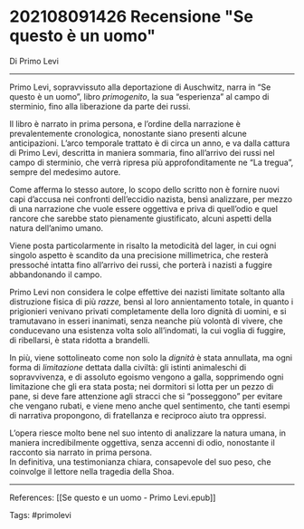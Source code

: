 # 202108091426 Recensione "Se questo è un uomo"
Di Primo Levi

---

Primo Levi, sopravvissuto alla deportazione di Auschwitz, narra in “Se questo è un uomo”, libro _primogenito_, la sua “esperienza” al campo di sterminio, fino alla liberazione da parte dei russi.

Il libro è narrato in prima persona, e l’ordine della narrazione è prevalentemente cronologica, nonostante siano presenti alcune anticipazioni. L’arco temporale trattato è di circa un anno, e va dalla cattura di Primo Levi, descritta in maniera sommaria, fino all’arrivo dei russi nel campo di sterminio, che verrà ripresa più approfonditamente ne “La tregua”, sempre del medesimo autore.

Come afferma lo stesso autore, lo scopo dello scritto non è fornire nuovi capi d’accusa nei confronti dell’eccidio nazista, bensì analizzare, per mezzo di una narrazione che vuole essere oggettiva e priva di quell’odio e quel rancore che sarebbe stato pienamente giustificato, alcuni aspetti della natura dell’animo umano.

Viene posta particolarmente in risalto la metodicità del lager, in cui ogni singolo aspetto è scandito da una precisione millimetrica, che resterà pressoché intatta fino all’arrivo dei russi, che porterà i nazisti a fuggire abbandonando il campo.

Primo Levi non considera le colpe effettive dei nazisti limitate soltanto alla distruzione fisica di più _razze,_ bensì al loro annientamento totale, in quanto i prigionieri venivano privati completamente della loro dignità di uomini, e si tramutavano in esseri inanimati, senza neanche più volontà di vivere, che conducevano una esistenza volta solo all’indomati, la cui voglia di fuggire, di ribellarsi, è stata ridotta a brandelli.

In più, viene sottolineato come non solo la _dignità_ è stata annullata, ma ogni forma di _limitazione_ dettata dalla civiltà: gli istinti animaleschi di sopravvivenza, e di assoluto egoismo vengono a galla, sopprimendo ogni limitazione che gli era stata posta; nei dormitori si lotta per un pezzo di pane, si deve fare attenzione agli stracci che si “posseggono” per evitare che vengano rubati, e viene meno anche quel sentimento, che tanti esempi di narrativa propongono, di fratellanza e reciproco aiuto tra oppressi.

L’opera riesce molto bene nel suo intento di analizzare la natura umana, in maniera incredibilmente oggettiva, senza accenni di odio, nonostante il racconto sia narrato in prima persona.  
In definitiva, una testimonianza chiara, consapevole del suo peso, che coinvolge il lettore nella tragedia della Shoa.

---

References:
	[[Se questo e un uomo - Primo Levi.epub]]
	
Tags:
	#primolevi 